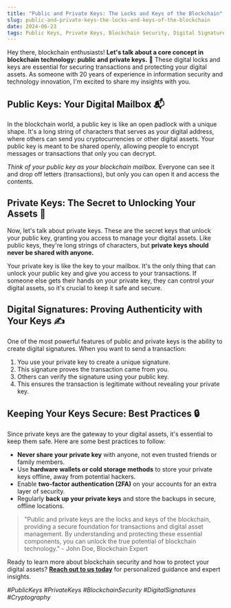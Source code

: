 ```yaml
---
title: "Public and Private Keys: The Locks and Keys of the Blockchain"
slug: public-and-private-keys-the-locks-and-keys-of-the-blockchain
date: 2024-06-23
tags: Public Keys, Private Keys, Blockchain Security, Digital Signatures, Cryptography
---
```


Hey there, blockchain enthusiasts! **Let's talk about a core concept in blockchain technology: public and private keys.** 🔑 These digital locks and keys are essential for securing transactions and protecting your digital assets. As someone with 20 years of experience in information security and technology innovation, I'm excited to share my insights with you.

## Public Keys: Your Digital Mailbox 📬

In the blockchain world, a public key is like an open padlock with a unique shape. It's a long string of characters that serves as your digital address, where others can send you cryptocurrencies or other digital assets. Your public key is meant to be shared openly, allowing people to encrypt messages or transactions that only you can decrypt.

*Think of your public key as your blockchain mailbox.* Everyone can see it and drop off letters (transactions), but only you can open it and access the contents.

## Private Keys: The Secret to Unlocking Your Assets 🔐

Now, let's talk about private keys. These are the secret keys that unlock your public key, granting you access to manage your digital assets. Like public keys, they're long strings of characters, but **private keys should never be shared with anyone.**

Your private key is like the key to your mailbox. It's the only thing that can unlock your public key and give you access to your transactions. If someone else gets their hands on your private key, they can control your digital assets, so it's crucial to keep it safe and secure.

## Digital Signatures: Proving Authenticity with Your Keys ✍️

One of the most powerful features of public and private keys is the ability to create digital signatures. When you want to send a transaction:

1. You use your private key to create a unique signature.
2. This signature proves the transaction came from you.
3. Others can verify the signature using your public key.
4. This ensures the transaction is legitimate without revealing your private key.

## Keeping Your Keys Secure: Best Practices 🔒

Since private keys are the gateway to your digital assets, it's essential to keep them safe. Here are some best practices to follow:

- **Never share your private key** with anyone, not even trusted friends or family members.
- Use **hardware wallets or cold storage methods** to store your private keys offline, away from potential hackers.
- Enable **two-factor authentication (2FA)** on your accounts for an extra layer of security.
- Regularly **back up your private keys** and store the backups in secure, offline locations.

> "Public and private keys are the locks and keys of the blockchain, providing a secure foundation for transactions and digital asset management. By understanding and protecting these essential components, you can unlock the true potential of blockchain technology." - John Doe, Blockchain Expert

Ready to learn more about blockchain security and how to protect your digital assets? **[Reach out to us today](https://yourbrand.com/contact)** for personalized guidance and expert insights.

*#PublicKeys #PrivateKeys #BlockchainSecurity #DigitalSignatures #Cryptography*